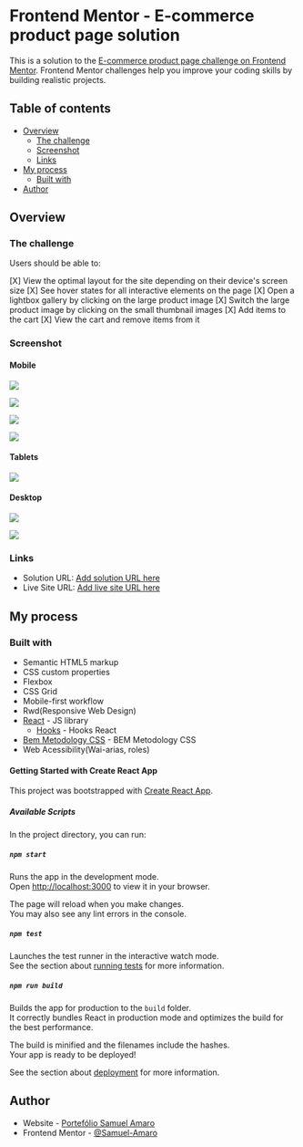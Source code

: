 # Frontend Mentor - E-commerce product page solution

This is a solution to the [E-commerce product page challenge on Frontend Mentor](https://www.frontendmentor.io/challenges/ecommerce-product-page-UPsZ9MJp6). Frontend Mentor challenges help you improve your coding skills by building realistic projects.

## Table of contents

- [Overview](#overview)
  - [The challenge](#the-challenge)
  - [Screenshot](#screenshot)
  - [Links](#links)
- [My process](#my-process)
  - [Built with](#built-with)
- [Author](#author)

## Overview

### The challenge

Users should be able to:

 [X] View the optimal layout for the site depending on their device's screen size
 [X] See hover states for all interactive elements on the page
 [X] Open a lightbox gallery by clicking on the large product image
 [X] Switch the large product image by clicking on the small thumbnail images
 [X] Add items to the cart
 [X] View the cart and remove items from it

### Screenshot

#### Mobile 

![](./design/mobile-result.png)

![](./design/mobile-result-menu.png)

![](./design/mobile-basket-empty.png)

![](./design/mobile-basket-filled.png)

#### Tablets

![](./design/result-tablet.png)

#### Desktop

![](./design/desktop-result.png)

![](./design/desktop-lightbox-modal.png)

### Links

- Solution URL: [Add solution URL here](https://your-solution-url.com)
- Live Site URL: [Add live site URL here](https://your-live-site-url.com)

## My process

### Built with

- Semantic HTML5 markup
- CSS custom properties
- Flexbox
- CSS Grid
- Mobile-first workflow
- Rwd(Responsive Web Design)
- [React](https://reactjs.org/) - JS library
  - [Hooks](https://reactjs.org/docs/hooks-intro.html) - Hooks React
- [Bem Metodology CSS](https://getbem.com/introduction/) - BEM Metodology CSS
- Web Acessibility(Wai-arias, roles)

#### Getting Started with Create React App

This project was bootstrapped with [Create React App](https://github.com/facebook/create-react-app).

##### Available Scripts

In the project directory, you can run:

##### `npm start`

Runs the app in the development mode.\
Open [http://localhost:3000](http://localhost:3000) to view it in your browser.

The page will reload when you make changes.\
You may also see any lint errors in the console.

##### `npm test`

Launches the test runner in the interactive watch mode.\
See the section about [running tests](https://facebook.github.io/create-react-app/docs/running-tests) for more information.

##### `npm run build`

Builds the app for production to the `build` folder.\
It correctly bundles React in production mode and optimizes the build for the best performance.

The build is minified and the filenames include the hashes.\
Your app is ready to be deployed!

See the section about [deployment](https://facebook.github.io/create-react-app/docs/deployment) for more information.

## Author

- Website - [Portefólio Samuel Amaro](https://samuel-amaro.github.io/portfolio-web/)
- Frontend Mentor - [@Samuel-Amaro](https://www.frontendmentor.io/profile/Samuel-Amaro)

